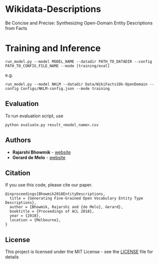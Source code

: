 # Wikidata-Descriptions
Be Concise and Precise: Synthesizing Open-Domain Entity Descriptions from Facts

# Training and Inference
```
run_model.py --model MODEL_NAME --datadir PATH_TO_DATADIR --config PATH_TO_CONFIG_FILE_NAME --mode [training/eval]
```
e.g.
```
run_model.py --model NKLM --datadir Data/WikiFacts10k-OpenDomain --config Configs/NKLM-config.json --mode training
```
## Evaluation

To run evaluation script, use

```
python evaluate.py result_<model_name>.csv
```

## Authors

* **Rajarshi Bhowmik**  - [website](https://kingsaint.github.io)
* **Gerard de Melo** - [website](http://gerard.demelo.org)

## Citation

If you use this code, please cite our paper.

```
@inproceedings{Bhowmik2018EntityDescriptions,
  title = {Generating Fine-Grained Open Vocabulary Entity Type Descriptions},
  author = {Bhowmik, Rajarshi and {de Melo}, Gerard},
  booktitle = {Proceedings of ACL 2018},
  year = {2018},
  location = {Melbourne},
}
```

## License

This project is licensed under the MIT License - see the [LICENSE](LICENSE) file for details
